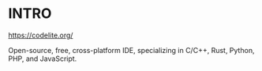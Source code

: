 # INTRO

<https://codelite.org/>

Open-source, free, cross-platform IDE, specializing in C/C++, Rust, Python, PHP, and JavaScript.
